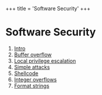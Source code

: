 +++
title = 'Software Security'
+++
# Software Security
1. [Intro](intro)
2. [Buffer overflow](buffer-overflow)
3. [Local privilege escalation](local-privilege-escalation)
4. [Simple attacks](simple-attacks)
5. [Shellcode](shellcode)
6. [Integer overflows](integer-overflows)
7. [Format strings](format-strings)

